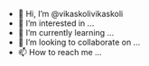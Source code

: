 - 👋 Hi, I’m @vikaskolivikaskoli
- 👀 I’m interested in ...
- 🌱 I’m currently learning ...
- 💞️ I’m looking to collaborate on ...
- 📫 How to reach me ...

<!---
vikaskolivikaskoli/vikaskolivikaskoli is a ✨ special ✨ repository because its `README.md` (this file) appears on your GitHub profile.
You can click the Preview link to take a look at your changes.
--->
